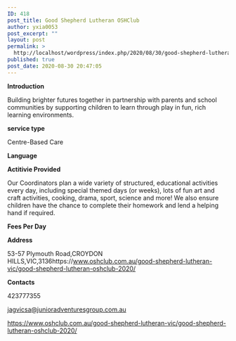 ```yaml
---
ID: 418
post_title: Good Shepherd Lutheran OSHClub
author: yxia0053
post_excerpt: ""
layout: post
permalink: >
  http://localhost/wordpress/index.php/2020/08/30/good-shepherd-lutheran-oshclub/
published: true
post_date: 2020-08-30 20:47:05
---
```

<strong>Introduction</strong>

Building brighter futures together in partnership with parents and school communities by supporting children to learn through play in fun, rich learning environments.

<strong>service type</strong>

Centre-Based Care

<strong>Language</strong>



<strong>Actitivie Provided</strong>

Our Coordinators plan a wide variety of structured, educational activities every day, including special themed days (or weeks), lots of fun art and craft activities, cooking, drama, sport, science and more! We also ensure children have the chance to complete their homework and lend a helping hand if required.

<strong>Fees Per Day</strong>



<strong>Address</strong>

53-57 Plymouth Road,CROYDON HILLS,VIC,3136https://www.oshclub.com.au/good-shepherd-lutheran-vic/good-shepherd-lutheran-oshclub-2020/

<strong>Contacts</strong>

423777355

jagvicsa@junioradventuresgroup.com.au

https://www.oshclub.com.au/good-shepherd-lutheran-vic/good-shepherd-lutheran-oshclub-2020/